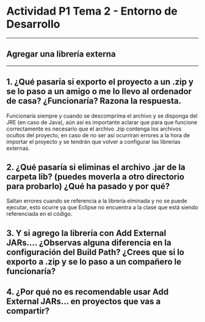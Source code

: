 # Actividad P1 Tema 2 - Entorno de Desarrollo
---
## Agregar una librería externa
---
## 1. ¿Qué pasaría si exporto el proyecto a un .zip y se lo paso a un amigo o me lo llevo al ordenador de casa? ¿Funcionaría? Razona la respuesta.
Funcionaría siempre y cuando se descomprima el archivo y se disponga del JRE (en caso de Java), aún así es importante aclarar que para que funcione correctamente es necesario que el archivo .zip contenga los archivos ocultos del proyecto, en caso de no ser así ocurriran errores a la hora de importar el proyecto y se tendrán que volver a configurar las librerías externas. 

## 2. ¿Qué pasaría si eliminas el archivo .jar de la carpeta lib? (puedes moverla a otro directorio para probarlo) ¿Qué ha pasado y por qué?
Saltan errores cuando se referencia a la librería elminada y no se puede ejecutar, esto ocurre ya que Eclipse no encuentra a la clase que está siendo referenciada en el código.

## 3. Y si agrego la librería con Add External JARs.... ¿Observas alguna diferencia en la configuración del Build Path? ¿Crees que si lo exporto a .zip y se lo paso a un compañero le funcionaría?

## 4. ¿Por qué no es recomendable usar Add External JARs… en proyectos que vas a compartir?
